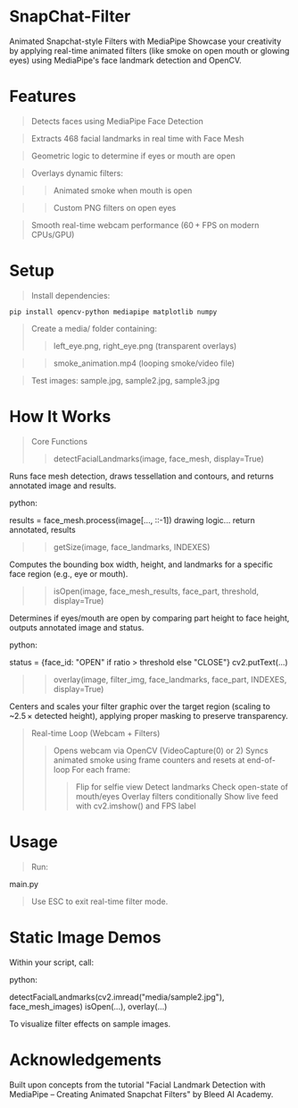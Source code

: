 # SnapChat-Filter
Animated Snapchat-style Filters with MediaPipe
Showcase your creativity by applying real-time animated filters (like smoke on open mouth or glowing eyes) using MediaPipe's face landmark detection and OpenCV.

# Features
>Detects faces using MediaPipe Face Detection

>Extracts 468 facial landmarks in real time with Face Mesh

>Geometric logic to determine if eyes or mouth are open

>Overlays dynamic filters:

>>Animated smoke when mouth is open
    
>>Custom PNG filters on open eyes

>Smooth real-time webcam performance (60 + FPS on modern CPUs/GPU)

# Setup
>Install dependencies:

    pip install opencv-python mediapipe matplotlib numpy
 
>Create a media/ folder containing:
 >>left_eye.png, right_eye.png (transparent overlays)
 
 >>smoke_animation.mp4 (looping smoke/video file)
 
 >Test images: sample.jpg, sample2.jpg, sample3.jpg

# How It Works
>Core Functions
>>detectFacialLandmarks(image, face_mesh, display=True)

Runs face mesh detection, draws tessellation and contours, and returns annotated image and results.

python:

results = face_mesh.process(image[..., ::-1])
drawing logic...
return annotated, results

>>getSize(image, face_landmarks, INDEXES)

Computes the bounding box width, height, and landmarks for a specific face region (e.g., eye or mouth).

>>isOpen(image, face_mesh_results, face_part, threshold, display=True)

Determines if eyes/mouth are open by comparing part height to face height, outputs annotated image and status.

python:

status = {face_id: "OPEN" if ratio > threshold else "CLOSE"}
cv2.putText(...)

>>overlay(image, filter_img, face_landmarks, face_part, INDEXES, display=True)
>>
Centers and scales your filter graphic over the target region (scaling to ~2.5 × detected height), applying proper masking to preserve transparency.

>Real-time Loop (Webcam + Filters)
 >>Opens webcam via OpenCV (VideoCapture(0) or 2)
 >>Syncs animated smoke using frame counters and resets at end-of-loop
 >>For each frame:
  >>>Flip for selfie view
  >>>Detect landmarks
  >>>Check open-state of mouth/eyes
  >>>Overlay filters conditionally
  >>>Show live feed with cv2.imshow() and FPS label

# Usage
>Run:

main.py

>Use ESC to exit real-time filter mode.

# Static Image Demos
Within your script, call:

python:

detectFacialLandmarks(cv2.imread("media/sample2.jpg"), face_mesh_images)
isOpen(...), overlay(...)

To visualize filter effects on sample images.

# Acknowledgements
Built upon concepts from the tutorial "Facial Landmark Detection with MediaPipe – Creating Animated Snapchat Filters" by Bleed AI Academy.

